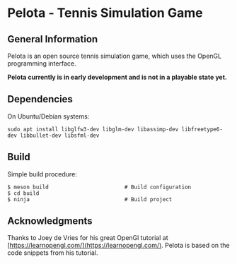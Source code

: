 # Pelota - Tennis Simulation Game

## General Information

Pelota is an open source tennis simulation game, which uses the OpenGL programming interface.

**Pelota currently is in early development and is not in a playable state yet.**

## Dependencies

On Ubuntu/Debian systems:

`sudo apt install libglfw3-dev libglm-dev libassimp-dev libfreetype6-dev libbullet-dev libsfml-dev`

## Build

Simple build procedure:

```
$ meson build                        # Build configuration
$ cd build
$ ninja                              # Build project
```

## Acknowledgments

Thanks to Joey de Vries for his great OpenGl tutorial at [https://learnopengl.com/](https://learnopengl.com/). Pelota is based on the code snippets from his tutorial.

